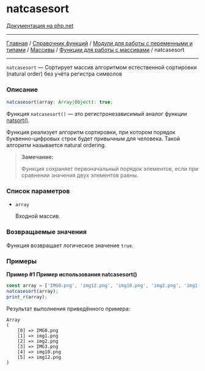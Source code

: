 # natcasesort

[Документация на php.net](https://www.php.net/manual/ru/function.natcasesort.php)

---

[Главная](../../../../../README.md) / [Справочник функций](../../../../funcref.md) /
[Модули для работы с переменными и типами](../../../vartype.md) / [Массивы](../../array.md) /
[Функции для работы с массивами](../func.md) / natcasesort

---

`natcasesort` — Сортирует массив алгоритмом естественной сортировки (natural order) без учёта
регистра символов

### Описание

```ts
natcasesort(array: Array|Object): true;
```

Функция `natcasesort()` — это регистронезависимый аналог функции [natsort()](./natsort.md).

Функция реализует алгоритм сортировки, при котором порядок буквенно-цифровых строк будет привычным
для человека. Такой алгоритм называется natural ordering.

> **Замечание:**
>
> Функция сохраняет первоначальный порядок элементов, если при сравнении значения двух элементов
> равны.

### Список параметров

-   `array`

    Входной массив.

### Возвращаемые значения

Функция возвращает логическое значение `true`.

### Примеры

**Пример #1 Пример использования natcasesort()**

```js
const array = ['IMG0.png', 'img12.png', 'img10.png', 'img2.png', 'img1.png', 'IMG3.png'];
natcasesort(array);
print_r(array);
```

Результат выполнения приведённого примера:

    Array
    (
        [0] => IMG0.png
        [1] => img1.png
        [2] => img2.png
        [3] => IMG3.png
        [4] => img10.png
        [5] => img12.png
    )
